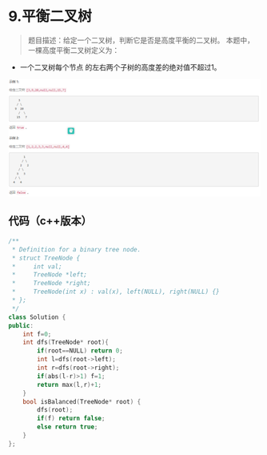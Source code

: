 # 9.平衡二叉树

>题目描述：给定一个二叉树，判断它是否是高度平衡的二叉树。
本题中，一棵高度平衡二叉树定义为：

+ 一个二叉树每个节点 的左右两个子树的高度差的绝对值不超过1。

![示例](images\二叉搜索树_9.png)

## 代码（c++版本）

```c++
/**
 * Definition for a binary tree node.
 * struct TreeNode {
 *     int val;
 *     TreeNode *left;
 *     TreeNode *right;
 *     TreeNode(int x) : val(x), left(NULL), right(NULL) {}
 * };
 */
class Solution {
public:
    int f=0;
    int dfs(TreeNode* root){
        if(root==NULL) return 0;
        int l=dfs(root->left);
        int r=dfs(root->right);
        if(abs(l-r)>1) f=1;
        return max(l,r)+1; 
    }
    bool isBalanced(TreeNode* root) {
        dfs(root);
        if(f) return false;
        else return true;
    }
};

```
